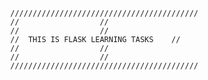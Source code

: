 



			//////////////////////////////////////////
			//					//
			//					//
			//	THIS IS FLASK LEARNING TASKS	//
			//					//
			//					//
			//////////////////////////////////////////
